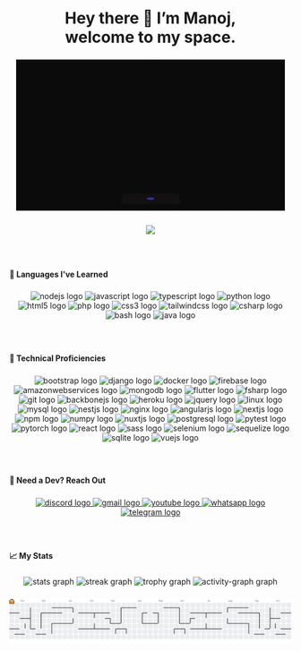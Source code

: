 <h1 align="center">Hey there 👋 I’m Manoj,<br>welcome to my space.</h1>

###

<div align="center">
  <img src="https://raw.githubusercontent.com/ravindu01manoj/ravindu01manoj/master/images/img.gif" style="max-width: 100%; height: auto;" />
</div>

###

<div align="center">
  <img src="https://profile-counter.glitch.me/ravindu01manoj/count.svg" />
</div>

###

<br clear="both">

<h4 align="left">🏫 Languages I've Learned</h4>

###

<div align="center">
  <img src="https://cdn.jsdelivr.net/gh/devicons/devicon/icons/nodejs/nodejs-plain-wordmark.svg" height="30" alt="nodejs logo" />
  <img src="https://cdn.jsdelivr.net/gh/devicons/devicon/icons/javascript/javascript-plain.svg" height="30" alt="javascript logo" />
  <img src="https://cdn.jsdelivr.net/gh/devicons/devicon/icons/typescript/typescript-original.svg" height="30" alt="typescript logo" />
  <img src="https://cdn.jsdelivr.net/gh/devicons/devicon/icons/python/python-original-wordmark.svg" height="30" alt="python logo" />
  <img src="https://cdn.jsdelivr.net/gh/devicons/devicon/icons/html5/html5-plain-wordmark.svg" height="30" alt="html5 logo" />
  <img src="https://cdn.jsdelivr.net/gh/devicons/devicon/icons/php/php-original.svg" height="30" alt="php logo" />
  <img src="https://cdn.jsdelivr.net/gh/devicons/devicon/icons/css3/css3-plain-wordmark.svg" height="30" alt="css3 logo" />
  <img src="https://cdn.jsdelivr.net/gh/devicons/devicon/icons/tailwindcss/tailwindcss-original-wordmark.svg" height="30" alt="tailwindcss logo" />
  <img src="https://cdn.jsdelivr.net/gh/devicons/devicon/icons/csharp/csharp-original.svg" height="30" alt="csharp logo" />
  <img src="https://cdn.jsdelivr.net/gh/devicons/devicon/icons/bash/bash-original.svg" height="30" alt="bash logo" />
  <img src="https://cdn.jsdelivr.net/gh/devicons/devicon/icons/java/java-original.svg" height="30" alt="java logo" />
</div>

###

<br clear="both">

<h4 align="left">🎨 Technical Proficiencies</h4>

###

<div align="center">
  <img src="https://cdn.jsdelivr.net/gh/devicons/devicon/icons/bootstrap/bootstrap-original-wordmark.svg" height="30" alt="bootstrap logo" />
  <img src="https://cdn.jsdelivr.net/gh/devicons/devicon/icons/django/django-plain-wordmark.svg" height="30" alt="django logo" />
  <img src="https://cdn.jsdelivr.net/gh/devicons/devicon/icons/docker/docker-plain-wordmark.svg" height="30" alt="docker logo" />
  <img src="https://cdn.jsdelivr.net/gh/devicons/devicon/icons/firebase/firebase-plain-wordmark.svg" height="30" alt="firebase logo" />
  <img src="https://cdn.jsdelivr.net/gh/devicons/devicon/icons/amazonwebservices/amazonwebservices-plain-wordmark.svg" height="30" alt="amazonwebservices logo" />
  <img src="https://cdn.jsdelivr.net/gh/devicons/devicon/icons/mongodb/mongodb-plain-wordmark.svg" height="30" alt="mongodb logo" />
  <img src="https://cdn.jsdelivr.net/gh/devicons/devicon/icons/flutter/flutter-original.svg" height="30" alt="flutter logo" />
  <img src="https://cdn.jsdelivr.net/gh/devicons/devicon/icons/fsharp/fsharp-original.svg" height="30" alt="fsharp logo" />
  <img src="https://cdn.jsdelivr.net/gh/devicons/devicon/icons/git/git-plain-wordmark.svg" height="30" alt="git logo" />
  <img src="https://cdn.jsdelivr.net/gh/devicons/devicon/icons/backbonejs/backbonejs-original.svg" height="30" alt="backbonejs logo" />
  <img src="https://cdn.jsdelivr.net/gh/devicons/devicon/icons/heroku/heroku-original-wordmark.svg" height="30" alt="heroku logo" />
  <img src="https://cdn.jsdelivr.net/gh/devicons/devicon/icons/jquery/jquery-plain-wordmark.svg" height="30" alt="jquery logo" />
  <img src="https://cdn.jsdelivr.net/gh/devicons/devicon/icons/linux/linux-original.svg" height="30" alt="linux logo" />
  <img src="https://cdn.jsdelivr.net/gh/devicons/devicon/icons/mysql/mysql-original-wordmark.svg" height="30" alt="mysql logo" />
  <img src="https://cdn.jsdelivr.net/gh/devicons/devicon/icons/nestjs/nestjs-original-wordmark.svg" height="30" alt="nestjs logo" />
  <img src="https://cdn.jsdelivr.net/gh/devicons/devicon/icons/nginx/nginx-original.svg" height="30" alt="nginx logo" />
  <img src="https://cdn.jsdelivr.net/gh/devicons/devicon/icons/angularjs/angularjs-original.svg" height="30" alt="angularjs logo" />
  <img src="https://cdn.jsdelivr.net/gh/devicons/devicon/icons/nextjs/nextjs-original.svg" height="30" alt="nextjs logo" />
  <img src="https://cdn.jsdelivr.net/gh/devicons/devicon/icons/npm/npm-original-wordmark.svg" height="30" alt="npm logo" />
  <img src="https://cdn.jsdelivr.net/gh/devicons/devicon/icons/numpy/numpy-original.svg" height="30" alt="numpy logo" />
  <img src="https://cdn.jsdelivr.net/gh/devicons/devicon/icons/nuxtjs/nuxtjs-original.svg" height="30" alt="nuxtjs logo" />
  <img src="https://cdn.jsdelivr.net/gh/devicons/devicon/icons/postgresql/postgresql-plain-wordmark.svg" height="30" alt="postgresql logo" />
  <img src="https://cdn.jsdelivr.net/gh/devicons/devicon/icons/pytest/pytest-original.svg" height="30" alt="pytest logo" />
  <img src="https://cdn.jsdelivr.net/gh/devicons/devicon/icons/pytorch/pytorch-original.svg" height="30" alt="pytorch logo" />
  <img src="https://cdn.jsdelivr.net/gh/devicons/devicon/icons/react/react-original.svg" height="30" alt="react logo" />
  <img src="https://cdn.jsdelivr.net/gh/devicons/devicon/icons/sass/sass-original.svg" height="30" alt="sass logo" />
  <img src="https://cdn.jsdelivr.net/gh/devicons/devicon/icons/selenium/selenium-original.svg" height="30" alt="selenium logo" />
  <img src="https://cdn.jsdelivr.net/gh/devicons/devicon/icons/sequelize/sequelize-original.svg" height="30" alt="sequelize logo" />
  <img src="https://cdn.jsdelivr.net/gh/devicons/devicon/icons/sqlite/sqlite-original.svg" height="30" alt="sqlite logo" />
  <img src="https://cdn.jsdelivr.net/gh/devicons/devicon/icons/vuejs/vuejs-original-wordmark.svg" height="30" alt="vuejs logo" />
</div>

###

<br clear="both">

<h4 align="left">🎫 Need a Dev? Reach Out</h4>

###

<div align="center">
  <a href="https://discord.gg/ahWXYRsj" target="_blank">
    <img src="https://img.shields.io/static/v1?message=Discord&logo=discord&label=&color=7289da&logoColor=white&labelColor=&style=plastic" height="20" alt="discord logo" />
  </a>
  <a href="mailto:ravindumanoj.web@gmail.com" target="_blank">
    <img src="https://img.shields.io/static/v1?message=Gmail&logo=gmail&label=&color=D14836&logoColor=white&labelColor=&style=plastic" height="20" alt="gmail logo" />
  </a>
  <a href="https://www.youtube.com/@ravindu01manoj" target="_blank">
    <img src="https://img.shields.io/static/v1?message=Youtube&logo=youtube&label=&color=FF0000&logoColor=white&labelColor=&style=plastic" height="20" alt="youtube logo" />
  </a>
  <a href="https://wa.me/message/X5DLDO5BSDYGM1" target="_blank">
    <img src="https://img.shields.io/static/v1?message=Whatsapp&logo=whatsapp&label=&color=25D366&logoColor=white&labelColor=&style=plastic" height="20" alt="whatsapp logo" />
  </a>
  <a href="https://t.me/ravindu10manoj" target="_blank">
    <img src="https://img.shields.io/static/v1?message=Telegram&logo=telegram&label=&color=2CA5E0&logoColor=white&labelColor=&style=plastic" height="20" alt="telegram logo" />
  </a>
</div>

###

<br clear="both">

<h4 align="left">📈 My Stats</h4>

###

<div align="center">
  <img src="https://github-readme-stats.vercel.app/api?username=ravindu01manoj&hide_title=false&hide_rank=false&show_icons=true&include_all_commits=true&count_private=true&disable_animations=false&theme=radical&locale=en&hide_border=true&order=1" height="150" alt="stats graph" />
  <img src="https://streak-stats.demolab.com?user=ravindu01manoj&locale=en&mode=daily&theme=cobalt&hide_border=true&border_radius=5&order=3" height="150" alt="streak graph" />
  <img src="https://github-profile-trophy.vercel.app?username=ravindu01manoj&theme=dracula&column=-1&row=1&margin-w=8&margin-h=8&no-bg=false&no-frame=false&order=4" height="150" alt="trophy graph" />
  <img src="https://github-readme-activity-graph.vercel.app/graph?username=ravindu01manoj&radius=16&theme=modern-lilac&area=true&order=5&hide_border=true&hide_title=false" height="300" alt="activity-graph graph" />
</div>

###

<picture>
  <source media="(prefers-color-scheme: dark)" srcset="https://raw.githubusercontent.com/ravindu01manoj/ravindu01manoj/refs/heads/output/pacman-contribution-graph-dark.svg">
  <source media="(prefers-color-scheme: light)" srcset="https://raw.githubusercontent.com/ravindu01manoj/ravindu01manoj/refs/heads/output/pacman-contribution-graph.svg">
  <img alt="pacman contribution graph" src="https://raw.githubusercontent.com/ravindu01manoj/ravindu01manoj/refs/heads/output/pacman-contribution-graph.svg">
</picture>

###
